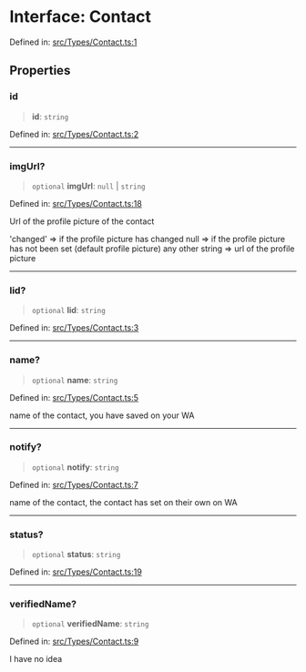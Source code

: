 # Interface: Contact

Defined in: [src/Types/Contact.ts:1](https://github.com/Fokusdotid/Baileys/blob/4aa08196a497251af5be42856601e02d8a85cce8/src/Types/Contact.ts#L1)

## Properties

### id

> **id**: `string`

Defined in: [src/Types/Contact.ts:2](https://github.com/Fokusdotid/Baileys/blob/4aa08196a497251af5be42856601e02d8a85cce8/src/Types/Contact.ts#L2)

***

### imgUrl?

> `optional` **imgUrl**: `null` \| `string`

Defined in: [src/Types/Contact.ts:18](https://github.com/Fokusdotid/Baileys/blob/4aa08196a497251af5be42856601e02d8a85cce8/src/Types/Contact.ts#L18)

Url of the profile picture of the contact

'changed' => if the profile picture has changed
null => if the profile picture has not been set (default profile picture)
any other string => url of the profile picture

***

### lid?

> `optional` **lid**: `string`

Defined in: [src/Types/Contact.ts:3](https://github.com/Fokusdotid/Baileys/blob/4aa08196a497251af5be42856601e02d8a85cce8/src/Types/Contact.ts#L3)

***

### name?

> `optional` **name**: `string`

Defined in: [src/Types/Contact.ts:5](https://github.com/Fokusdotid/Baileys/blob/4aa08196a497251af5be42856601e02d8a85cce8/src/Types/Contact.ts#L5)

name of the contact, you have saved on your WA

***

### notify?

> `optional` **notify**: `string`

Defined in: [src/Types/Contact.ts:7](https://github.com/Fokusdotid/Baileys/blob/4aa08196a497251af5be42856601e02d8a85cce8/src/Types/Contact.ts#L7)

name of the contact, the contact has set on their own on WA

***

### status?

> `optional` **status**: `string`

Defined in: [src/Types/Contact.ts:19](https://github.com/Fokusdotid/Baileys/blob/4aa08196a497251af5be42856601e02d8a85cce8/src/Types/Contact.ts#L19)

***

### verifiedName?

> `optional` **verifiedName**: `string`

Defined in: [src/Types/Contact.ts:9](https://github.com/Fokusdotid/Baileys/blob/4aa08196a497251af5be42856601e02d8a85cce8/src/Types/Contact.ts#L9)

I have no idea
